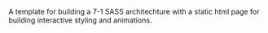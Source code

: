 A template for building a 7-1 SASS architechture with a static html page for building interactive styling and animations.
